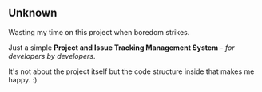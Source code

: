 ## Unknown

Wasting my time on this project when boredom strikes.

Just a simple **Project and Issue Tracking Management System** - *for developers by developers*. 

It's not about the project itself but the code structure inside that makes me happy. :)